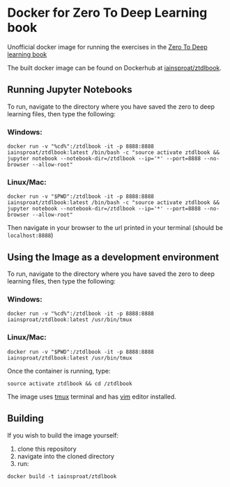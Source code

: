 # Docker for Zero To Deep Learning book

Unofficial docker image for running the exercises in the [Zero To Deep learning book](https://www.zerotodeeplearning.com/)

The built docker image can be found on Dockerhub at [iainsproat/ztdlbook](https://hub.docker.com/r/iainsproat/ztdlbook/).

## Running Jupyter Notebooks

To run, navigate to the directory where you have saved the zero to deep learning files, then type the following:

### Windows:

```
docker run -v "%cd%":/ztdlbook -it -p 8888:8888 iainsproat/ztdlbook:latest /bin/bash -c "source activate ztdlbook && jupyter notebook --notebook-dir=/ztdlbook --ip='*' --port=8888 --no-browser --allow-root"
```

### Linux/Mac:

```
docker run -v "$PWD":/ztdlbook -it -p 8888:8888 iainsproat/ztdlbook:latest /bin/bash -c "source activate ztdlbook && jupyter notebook --notebook-dir=/ztdlbook --ip='*' --port=8888 --no-browser --allow-root"
```

Then navigate in your browser to the url printed in your terminal (should be `localhost:8888`)

## Using the Image as a development environment

To run, navigate to the directory where you have saved the zero to deep learning files, then type the following:

### Windows:

```
docker run -v "%cd%":/ztdlbook -it -p 8888:8888 iainsproat/ztdlbook:latest /usr/bin/tmux
```

### Linux/Mac:

```
docker run -v "$PWD":/ztdlbook -it -p 8888:8888 iainsproat/ztdlbook:latest /usr/bin/tmux
```

Once the container is running, type:

```
source activate ztdlbook && cd /ztdlbook
```

The image uses [tmux](https://github.com/tmux/tmux/wiki) terminal and has [vim](https://www.vim.org/) editor installed.

## Building

If you wish to build the image yourself:
1. clone this repository
1. navigate into the cloned directory
1. run:

```
docker build -t iainsproat/ztdlbook
```
